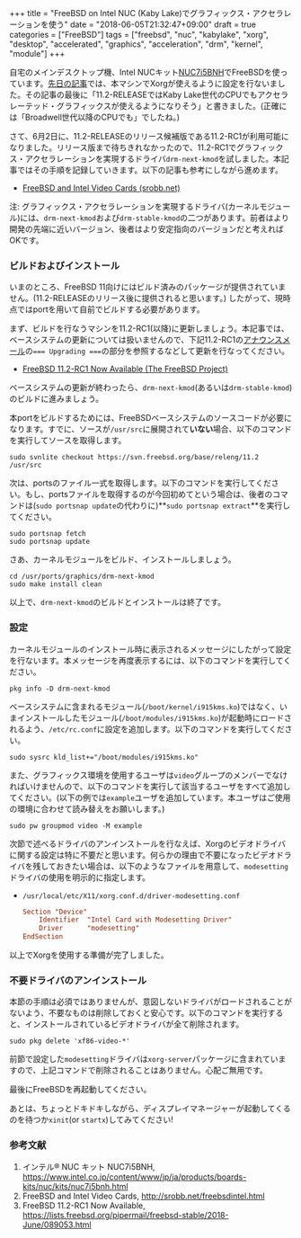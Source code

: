 +++
title = "FreeBSD on Intel NUC (Kaby Lake)でグラフィックス・アクセラレーションを使う"
date = "2018-06-05T21:32:47+09:00"
draft = true
categories = ["FreeBSD"]
tags = ["freebsd", "nuc", "kabylake", "xorg", "desktop", "accelerated", "graphics", "acceleration", "drm", "kernel", "module"]
+++

自宅のメインデスクトップ機、Intel NUCキット[NUC7i5BNH](https://www.intel.co.jp/content/www/jp/ja/products/boards-kits/nuc/kits/nuc7i5bnh.html)でFreeBSDを使っています。[先日の記事](/post/freebsd-xorg-nuc/)では、本マシンでXorgが使えるように設定を行ないました。その記事の最後に「11.2-RELEASEではKaby Lake世代のCPUでもアクセラレーテッド・グラフィックスが使えるようになりそう」と書きました。(正確には「Broadwell世代以降のCPUでも」でしたね。)

さて、6月2日に、11.2-RELEASEのリリース候補版である11.2-RC1が利用可能になりました。リリース版まで待ちきれなかったので、11.2-RC1でグラフィックス・アクセラレーションを実現するドライバ`drm-next-kmod`を試しました。本記事ではその手順を記録していきます。以下の記事も参考にしながら進めます。

- [FreeBSD and Intel Video Cards (srobb.net)](http://srobb.net/freebsdintel.html)

注: グラフィックス・アクセラレーションを実現するドライバ(カーネルモジュール)には、`drm-next-kmod`および`drm-stable-kmod`の二つがあります。前者はより開発の先端に近いバージョン、後者はより安定指向のバージョンだと考えればOKです。

### ビルドおよびインストール
いまのところ、FreeBSD 11向けにはビルド済みのパッケージが提供されていません。(11.2-RELEASEのリリース後に提供されると思います。) したがって、現時点ではportを用いて自前でビルドする必要があります。

まず、ビルドを行なうマシンを11.2-RC1(以降)に更新しましょう。本記事では、ベースシステムの更新については扱いませんので、下記11.2-RC1の[アナウンスメール](https://lists.freebsd.org/pipermail/freebsd-stable/2018-June/089053.html)の`=== Upgrading ===`の部分を参照するなどして更新を行なってください。

- [FreeBSD 11.2-RC1 Now Available (The FreeBSD Project)](https://lists.freebsd.org/pipermail/freebsd-stable/2018-June/089053.html)

ベースシステムの更新が終わったら、`drm-next-kmod`(あるいは`drm-stable-kmod`)のビルドに進みましょう。

本portをビルドするためには、FreeBSDベースシステムのソースコードが必要になります。すでに、ソースが`/usr/src`に展開されて**いない**場合、以下のコマンドを実行してソースを取得します。

``` shell
sudo svnlite checkout https://svn.freebsd.org/base/releng/11.2 /usr/src
```

次は、portsのファイル一式を取得します。以下のコマンドを実行してください。もし、portsファイルを取得するのが今回初めてという場合は、後者のコマンドは(`sudo portsnap update`の代わりに)**`sudo portsnap extract`**を実行してください。

``` shell
sudo portsnap fetch
sudo portsnap update
```

さあ、カーネルモジュールをビルド、インストールしましょう。

``` shell
cd /usr/ports/graphics/drm-next-kmod
sudo make install clean
```

以上で、`drm-next-kmod`のビルドとインストールは終了です。

### 設定
カーネルモジュールのインストール時に表示されるメッセージにしたがって設定を行ないます。本メッセージを再度表示するには、以下のコマンドを実行してください。

``` shell
pkg info -D drm-next-kmod
```

ベースシステムに含まれるモジュール(`/boot/kernel/i915kms.ko`)ではなく、いまインストールしたモジュール(`/boot/modules/i915kms.ko`)が起動時にロードされるよう、`/etc/rc.conf`に設定を追加します。以下のコマンドを実行してください。

``` shell
sudo sysrc kld_list+="/boot/modules/i915kms.ko"
```

また、グラフィックス環境を使用するユーザは`video`グループのメンバーでなければいけませんので、以下のコマンドを実行して該当するユーザをすべて追加してください。(以下の例では`example`ユーザを追加しています。本ユーザはご使用の環境に合わせて読み替えをお願いします。)

``` shell
sudo pw groupmod video -M example
```

次節で述べるドライバのアンインストールを行なえば、Xorgのビデオドライバに関する設定は特に不要だと思います。何らかの理由で不要になったビデオドライバを残しておきたい場合は、以下のようなファイルを用意して、`modesetting`ドライバの使用を明示的に指定します。

- `/usr/local/etc/X11/xorg.conf.d/driver-modesetting.conf`

    ``` conf
    Section "Device"
        Identifier  "Intel Card with Modesetting Driver"
        Driver      "modesetting"
    EndSection
    ```

以上でXorgを使用する準備が完了しました。

### 不要ドライバのアンインストール
本節の手順は必須ではありませんが、意図しないドライバがロードされることがないよう、不要なものは削除しておくと安心です。以下のコマンドを実行すると、インストールされているビデオドライバが全て削除されます。

``` shell
sudo pkg delete 'xf86-video-*'
```

前節で設定した`modesetting`ドライバは`xorg-server`パッケージに含まれていますので、上記コマンドで削除されることはありません。心配ご無用です。

最後にFreeBSDを再起動してください。

あとは、ちょっとドキドキしながら、ディスプレイマネージャーが起動してくるのを待つか`xinit`(or `startx`)してみてください!

### 参考文献
1. インテル® NUC キット NUC7i5BNH, https://www.intel.co.jp/content/www/jp/ja/products/boards-kits/nuc/kits/nuc7i5bnh.html
1. FreeBSD and Intel Video Cards, http://srobb.net/freebsdintel.html
1. FreeBSD 11.2-RC1 Now Available, https://lists.freebsd.org/pipermail/freebsd-stable/2018-June/089053.html
